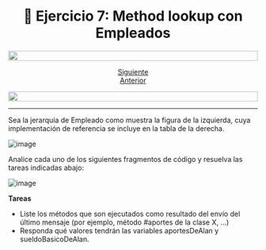 <h1 align="center"> 📝 Ejercicio 7: Method lookup con Empleados</h1>

<img src= 'https://i.gifer.com/origin/8c/8cd3f1898255c045143e1da97fbabf10_w200.gif' height="20" width="100%">

<div align="center">

[Siguiente](/Practica/Ejercicio%208%20Distribuidora%20El%C3%A9ctrica/)<br>
[Anterior](/Practica/Ejercicio%206%20Red%20de%20alumbrado/)
 </div>

<img src= 'https://i.gifer.com/origin/8c/8cd3f1898255c045143e1da97fbabf10_w200.gif' height="20" width="100%">



---

Sea la jerarquía de Empleado como muestra la figura de la izquierda, cuya implementación de referencia se incluye en la tabla de la derecha.

![image](https://user-images.githubusercontent.com/55964635/224112649-6c8e72f0-552c-4208-a520-30eb7c545072.png)

Analice cada uno de los siguientes fragmentos de código y resuelva las tareas indicadas abajo:

![image](https://user-images.githubusercontent.com/55964635/224112807-3647249a-6a42-4463-bf96-5b852e6d950b.png)

**Tareas**

- Liste los métodos que son ejecutados como resultado del envío del último mensaje (por ejemplo, método #aportes de la clase X, ...)
- Responda qué valores tendrán las variables aportesDeAlan y sueldoBasicoDeAlan.
